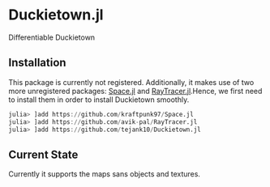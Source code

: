 # Duckietown.jl
Differentiable Duckietown

## Installation
This package is currently not registered. Additionally, it makes use of two more unregistered packages: [Space.jl](https://github.com/kraftpunk97/Space.jl) and [RayTracer.jl](https://github.com/avik-pal/RayTracer.jl).Hence, we first need to install them in order to install Duckietown smoothly.
```julia
julia> ]add https://github.com/kraftpunk97/Space.jl
julia> ]add https://github.com/avik-pal/RayTracer.jl
julia> ]add https://github.com/tejank10/Duckietown.jl
```

## Current State
Currently it supports the maps sans objects and textures.

